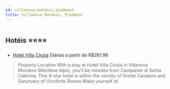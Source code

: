 ```yaml
---
id: villanova-mondovi-piedmont
title: Villanova Mondovi, Piedmont
---
```


<center><img src="https://assets.cosmos-data.com/1/05d18e40e6259cf0dd7a1a15b79a65c7/353962.jpg" alt="" /></center>


## Hotéis ⭐️⭐️⭐️⭐️

-    [Hotel Villa Cinzia](https://www.hurb.com/aud/https://www.hurb.com/hoteis/villanova-mondovi/hotel-villa-cinzia-JNP-JP949130?cmp=18055) Diárias a partir de R$261.96
   > Property Location With a stay at Hotel Villa Cinzia in Villanova Mondovi (Maritime Alps), you&apos;ll be minutes from Campanile di Santa Caterina. This 4-star hotel is within the vicinity of Grotte Caudano and Sanctuary of Vicoforte.Rooms Make yourself at

